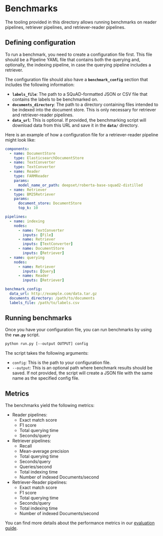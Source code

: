 # Benchmarks

The tooling provided in this directory allows running benchmarks on reader pipelines, retriever pipelines,
and retriever-reader pipelines.

## Defining configuration

To run a benchmark, you need to create a configuration file first. This file should be a Pipeline YAML file that
contains both the querying and, optionally, the indexing pipeline, in case the querying pipeline includes a retriever.

The configuration file should also have a **`benchmark_config`** section that includes the following information:

- **`labels_file`**: The path to a SQuAD-formatted JSON or CSV file that contains the labels to be benchmarked on.
- **`documents_directory`**: The path to a directory containing files intended to be indexed into the document store.
                             This is only necessary for retriever and retriever-reader pipelines.
- **`data_url`**: This is optional. If provided, the benchmarking script will download data from this URL and
                  save it in the **`data/`** directory.

Here is an example of how a configuration file for a retriever-reader pipeline might look like:

```yaml
components:
  - name: DocumentStore
    type: ElasticsearchDocumentStore
  - name: TextConverter
    type: TextConverter
  - name: Reader
    type: FARMReader
    params:
      model_name_or_path: deepset/roberta-base-squad2-distilled
  - name: Retriever
    type: BM25Retriever
    params:
      document_store: DocumentStore
      top_k: 10

pipelines:
  - name: indexing
    nodes:
      - name: TextConverter
        inputs: [File]
      - name: Retriever
        inputs: [TextConverter]
      - name: DocumentStore
        inputs: [Retriever]
  - name: querying
    nodes:
      - name: Retriever
        inputs: [Query]
      - name: Reader
        inputs: [Retriever]

benchmark_config:
  data_url: http://example.com/data.tar.gz
  documents_directory: /path/to/documents
  labels_file: /path/to/labels.csv
```

## Running benchmarks

Once you have your configuration file, you can run benchmarks by using the **`run.py`** script.

```bash
python run.py [--output OUTPUT] config
```

The script takes the following arguments:

- `config`: This is the path to your configuration file.
- `--output`: This is an optional path where benchmark results should be saved. If not provided, the script will create a JSON file with the same name as the specified config file.

## Metrics

The benchmarks yield the following metrics:

- Reader pipelines:
    - Exact match score
    - F1 score
    - Total querying time
    - Seconds/query
- Retriever pipelines:
    - Recall
    - Mean-average precision
    - Total querying time
    - Seconds/query
    - Queries/second
    - Total indexing time
    - Number of indexed Documents/second
- Retriever-Reader pipelines:
    - Exact match score
    - F1 score
    - Total querying time
    - Seconds/query
    - Total indexing time
    - Number of indexed Documents/second

You can find more details about the performance metrics in our [evaluation guide](https://docs.haystack.deepset.ai/docs/evaluation).
